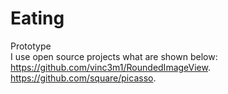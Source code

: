 # Eating
Prototype  
I use open source projects what are shown below:  
https://github.com/vinc3m1/RoundedImageView.
https://github.com/square/picasso.

